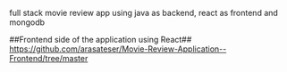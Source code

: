 full stack movie review app using java as backend, react as frontend and mongodb

##Frontend side of the application using React##
https://github.com/arasateser/Movie-Review-Application--Frontend/tree/master
